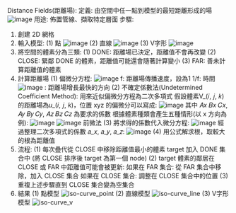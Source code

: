 Distance Fields(距離場):
定義: 由空間中任一點到模型的最短距離形成的場
![image](https://github.com/user-attachments/assets/7adc3f4c-c759-4385-ae8e-592f2756746d)
用途: 佈置管線、擷取特定層面
步驟:
1. 創建 2D 網格
2. 輸入模型:
   (1) 點
   ![image](https://github.com/user-attachments/assets/c26aa8f1-c8d4-4733-9b42-613b81cca2d9)
   (2) 直線
   ![image](https://github.com/user-attachments/assets/957cc538-3ed5-48b4-a1a5-8904ad64f550)
   (3) V字形
   ![image](https://github.com/user-attachments/assets/fc93408f-f44a-4060-9ec6-9ebede3707fa)
3. 將空間的體素分為三類:
   (1) DONE: 距離場已決定，距離值不會再改變
   (2) CLOSE: 緊鄰 DONE 的體素，距離值可能還會隨著計算變小
   (3) FAR: 善未計算距離值的體素
4. 計算距離場
   (1) 偏微分方程:
   ![image](https://github.com/user-attachments/assets/4e2c60ab-a9a7-4119-9a57-62ad721c18ef)
   f: 距離場傳播速度，設為1
   1/f: 時間
   ![image](https://github.com/user-attachments/assets/67ff91e7-2baf-468b-a565-07d9028cbcaa) : 距離場增長最快的方向
   (2) 不確定係數法(Undetermined Coefficient Method): 用來近似偏微分方程為二次多項式
   假設體素V_(𝑖, 𝑗, 𝑘)的距離場為𝑢_(𝑖, 𝑗, 𝑘)，位置 xyz 的偏微分可以寫成:
   ![image](https://github.com/user-attachments/assets/b5d9f029-6153-4828-ab5c-d76ca28d8a88)
   其中 𝐴𝑥  𝐵𝑥  𝐶𝑥, 𝐴𝑦  𝐵𝑦  𝐶𝑦, 𝐴𝑧  𝐵𝑧  𝐶𝑧 為要求的係數
   根據體素種類會產生五種情形(以 x 方向為例):
  ![image](https://github.com/user-attachments/assets/ec8d1af8-482e-4a5c-ac17-d5df2fb0d829)
  ![image](https://github.com/user-attachments/assets/7c90ee0f-ae04-4e0d-8b49-03f9a5349160)
   前微法
  (3) 將求得的係數代入微分方程:
   ![image](https://github.com/user-attachments/assets/204ed66e-8ab4-486a-9d4e-48525a5d7551)
    經過整理二次多項式的係數 𝑎_𝑥, 𝑎_𝑦, 𝑎_𝑧:
   ![image](https://github.com/user-attachments/assets/c4f31c77-7792-4f13-96ec-9b41e029d1f8)
  (4) 用公式解求根，取較大的根為距離值
5. 流程:
   (1) 每次疊代從 CLOSE 中移除距離值最小的體素 target 加入 DONE 集合中 (將 CLOSE 排序後 target 為第一個 node)
   (2) target 體素的鄰居在 CLOSE 或 FAR 中距離值可能會被更新:
       如果在 FAR 集合: 從 FAR 集合中移除，加入 CLOSE 集合
       如果在 CLOSE 集合: 調整在 CLOSE 集合中的位置
   (3) 重複上述步驟直到 CLOSE 集合變為空集合
6. 結果
  (1) 點模型
   ![iso-curve_point](https://github.com/user-attachments/assets/f6ea3dfb-c105-4259-a656-34688e7f8544)
  (2) 直線模型
  ![iso-curve_line](https://github.com/user-attachments/assets/cfb05c86-3605-48ea-b88c-60bbcb831f3b)
  (3) V字形模型
  ![iso-curve_v](https://github.com/user-attachments/assets/e433c9cb-2ff3-43a7-8f8b-3196ce151378)

